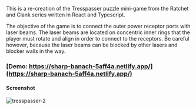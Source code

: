 This is a re-creation of the Tresspasser puzzle mini-game from the Ratchet and Clank series written in React and Typescript.

The objective of the game is to connect the outer power receptor ports with laser beams. The laser beams are located on concentric inner rings that the player must rotate and align in order to connect to the receptors. Be careful however, because the laser beams can be blocked by other lasers and blocker walls in the way.

### [Demo: https://sharp-banach-5aff4a.netlify.app/](https://sharp-banach-5aff4a.netlify.app/)

#### Screenshot
![tresspasser-2](https://user-images.githubusercontent.com/4448789/92200355-81b12d00-ee2e-11ea-9bf3-1069e8c3ee0b.gif)


